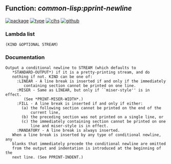 ## Function: ***common-lisp:pprint-newline***
[![package](https://img.shields.io/badge/Package-COMMON--LISP-5f9ea0.svg?style=social&colorA=999999)](../) [![type](https://img.shields.io/badge/Type-Function-5f9ea0.svg?style=social&colorA=999999)](../#function) [![clhs](https://img.shields.io/badge/CLHS-PPRINT--NEWLINE-5f9ea0.svg?style=social&colorA=999999)](http://www.lispworks.com/documentation/HyperSpec/Body/f_ppr_nl.htm) [![github](https://img.shields.io/badge/GitHub-View_the_source-5f9ea0.svg?style=social&colorA=999999&logo=github)](https://github.com/sbcl/sbcl/blob/master/src/code/pprint.lisp/) 
### Lambda list
```
(KIND &OPTIONAL STREAM)
```
### Documentation
```
Output a conditional newline to STREAM (which defaults to
   *STANDARD-OUTPUT*) if it is a pretty-printing stream, and do
   nothing if not. KIND can be one of:
     :LINEAR - A line break is inserted if and only if the immediately
        containing section cannot be printed on one line.
     :MISER - Same as LINEAR, but only if ``miser-style'' is in effect.
        (See *PRINT-MISER-WIDTH*.)
     :FILL - A line break is inserted if and only if either:
       (a) the following section cannot be printed on the end of the
           current line,
       (b) the preceding section was not printed on a single line, or
       (c) the immediately containing section cannot be printed on one
           line and miser-style is in effect.
     :MANDATORY - A line break is always inserted.
   When a line break is inserted by any type of conditional newline, any
   blanks that immediately precede the conditional newline are omitted
   from the output and indentation is introduced at the beginning of the
   next line. (See PPRINT-INDENT.)
```
